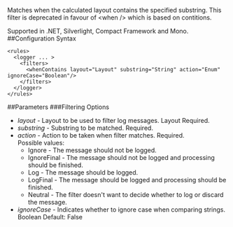 Matches when the calculated layout contains the specified substring. This filter is deprecated in favour of \<when /> which is based on contitions. 

Supported in .NET, Silverlight, Compact Framework and Mono.
##Configuration Syntax
```
<rules>
  <logger ... >
    <filters>
      <whenContains layout="Layout" substring="String" action="Enum" ignoreCase="Boolean"/>
    </filters>
  </logger>
</rules>
```
##Parameters
###Filtering Options
* _layout_ - Layout to be used to filter log messages. Layout Required.
* _substring_ - Substring to be matched. Required.
* _action_ - Action to be taken when filter matches. Required.  
Possible values:
  * Ignore - The message should not be logged.
  * IgnoreFinal - The message should not be logged and processing should be finished.
  * Log - The message should be logged.
  * LogFinal - The message should be logged and processing should be finished.
  * Neutral - The filter doesn't want to decide whether to log or discard the message.
* _ignoreCase_ - Indicates whether to ignore case when comparing strings. Boolean Default: False